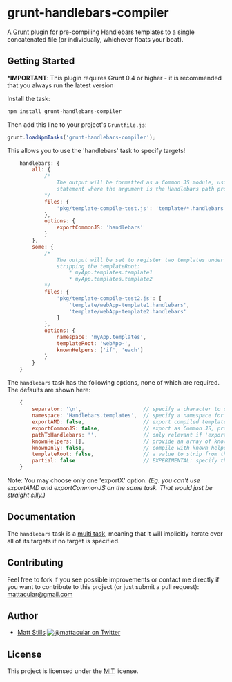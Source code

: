 # grunt-handlebars-compiler

A [Grunt](http://gruntjs.com) plugin for pre-compiling Handlebars templates to a single concatenated file (or individually, whichever floats your boat).

## Getting Started

***IMPORTANT**: This plugin requires Grunt 0.4 or higher - it is recommended that you always run the latest version

Install the task:

```bash
npm install grunt-handlebars-compiler
```

Then add this line to your project's `Gruntfile.js`:

```js
grunt.loadNpmTasks('grunt-handlebars-compiler');
```

This allows you to use the 'handlebars' task to specify targets!

```js
	handlebars: {
		all: {
			/*
				The output will be formatted as a Common JS module, using a require()
				statement where the argument is the Handlebars path provided in the option.
			*/
			files: {
				'pkg/template-compile-test.js': 'template/*.handlebars'
			},
			options: {
				exportCommonJS: 'handlebars'
			}
		},
		some: {
			/*
				The output will be set to register two templates under 'myApp.templates' namespace after 
				stripping the templateRoot:
					* myApp.templates.template1
					* myApp.templates.template2
			*/
			files: {
				'pkg/template-compile-test2.js': [
					'template/webApp-template1.handlebars', 
					'template/webApp-template2.handlebars'
				] 
			},
			options: {
				namespace: 'myApp.templates',
				templateRoot: 'webApp-',
				knownHelpers: ['if', 'each']
			}
		}
	}
```

The `handlebars` task has the following options, none of which are required. The defaults are shown here:

```js
	{
		separator: '\n',					// specify a character to delimit individual compiled files in the output
		namespace: 'Handlebars.templates',	// specify a namespace for templates to be set to register to
		exportAMD: false,					// export compiled templates as AMD (RequireJS) module
		exportCommonJS: false,				// export as Common JS, provide string path to Handlebars instead of false
		pathToHandlebars: '',				// only relevant if 'exportAMD === true' - provide path to Handlebars
		knownHelpers: [],					// provide an array of known helpers
		knownOnly: false,					// compile with known helpers only (requires 'knownHelpers')
		templateRoot: false,				// a value to strip from the beginning of template names
		partial: false						// EXPERIMENTAL: specify that target templates are partials
	}
```

Note: You may choose only one 'exportX' option. *(Eg. you can't use exportAMD and exportCommonJS on the same task. That would just be straight silly.)*

## Documentation

The `handlebars` task is a [multi task](https://github.com/gruntjs/grunt/blob/master/docs/types_of_tasks.md#multi-tasks), meaning that it will implicitly iterate over all of its targets if no target is specified.

## Contributing

Feel free to fork if you see possible improvements or contact me directly if you want to contribute to this project (or just submit a pull request): mattacular@gmail.com

## Author

* [Matt Stills](http://www.mattstills.com)
  [![@mattacular on Twitter](https://secure.gravatar.com/avatar/fc34dc6cf17121952e967cdba43f76fe?s=70)](http://twitter.com/mattacular "Follow @mattacular on Twitter")

## License

This project is licensed under the [MIT](http://mths.be/mit) license.
